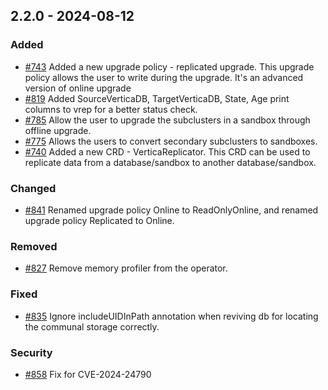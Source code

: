 ## 2.2.0 - 2024-08-12
### Added
* [#743](https://github.com/vertica/vertica-kubernetes/issues/743) Added a new upgrade policy - replicated upgrade. This upgrade policy allows the user to write during the upgrade. It's an advanced version of online upgrade
* [#819](https://github.com/vertica/vertica-kubernetes/issues/819) Added SourceVerticaDB, TargetVerticaDB, State, Age print columns to vrep for a better status check.
* [#785](https://github.com/vertica/vertica-kubernetes/issues/785) Allow the user to upgrade the subclusters in a sandbox through offline upgrade.
* [#775](https://github.com/vertica/vertica-kubernetes/issues/775) Allows the users to convert secondary subclusters to sandboxes.
* [#740](https://github.com/vertica/vertica-kubernetes/issues/740) Added a new CRD - VerticaReplicator. This CRD can be used to replicate data from a database/sandbox to another database/sandbox.
### Changed
* [#841](https://github.com/vertica/vertica-kubernetes/issues/841) Renamed upgrade policy Online to ReadOnlyOnline, and renamed upgrade policy Replicated to Online.
### Removed
* [#827](https://github.com/vertica/vertica-kubernetes/issues/827) Remove memory profiler from the operator.
### Fixed
* [#835](https://github.com/vertica/vertica-kubernetes/issues/835) Ignore includeUIDInPath annotation when reviving db for locating the communal storage correctly.
### Security
* [#858](https://github.com/vertica/vertica-kubernetes/issues/858) Fix for CVE-2024-24790